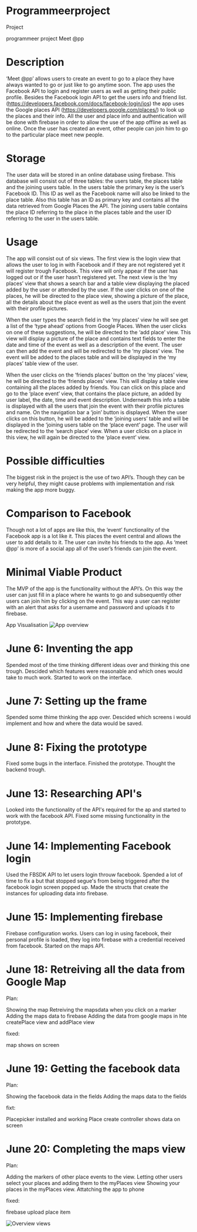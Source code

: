 # Programmeerproject

Project

programmeer project Meet @pp

# Description

‘Meet @pp’ allows users to create an event to go to a place they have always wanted to go or just like to go anytime soon. The app uses the Facebook API to login and register users as well as getting their public profile. Besides the Facebook login API to get the users info and friend list. (https://developers.facebook.com/docs/facebook-login/ios) the app uses the Google places API (https://developers.google.com/places/) to look up the places and their info. All the user and place info and authentication will be done with firebase in order to allow the use of the app offline as well as online. Once the user has created an event, other people can join him to go to the particular place meet new people. 

# Storage

The user data will be stored in an online database using firebase. This database will consist out of three tables: the users table, the places table and the joining users table. In the users table the primary key is the user’s Facebook ID. This ID as well as the Facebook name will also be linked to the place table. Also this table has an ID as primary key and contains all the data retrieved from Google Places the API. The joining users table contains the place ID referring to the place in the places table and the user ID referring to the user in the users table.

# Usage

The app will consist out of six views. The first view is the login view that allows the user to log in with Facebook and if they are not registered yet it will register trough Facebook. This view will only appear if the user has logged out or if the user hasn’t registered yet. The next view is the ‘my places’ view that shows a search bar and a table view displaying the placed added by the user or attended by the user. If the user clicks on one of the places, he will be directed to the place view, showing a picture of the place, all the details about the place event as well as the users that join the event with their profile pictures.

When the user types the search field in the ‘my places’ view he will see get a list of the ‘type ahead’ options from Google Places. When the user clicks on one of these suggestions, he will be directed to the ‘add place’ view. This view will display a picture of the place and contains text fields to enter the date and time of the event as well as a description of the event. The user can then add the event and will be redirected to the ‘my places’ view. The event will be added to the places table and will be displayed in the ‘my places’ table view of the user.

When the user clicks on the ‘friends places’ button on the ‘my places’ view, he will be directed to the ‘friends places’ view. This will display a table view containing all the places added by friends. You can click on this place and go to the ‘place event’ view, that contains the place picture, an added by user label, the date, time and event description. Underneath this info a table is displayed with all the users that join the event with their profile pictures and name. On the navigation bar a ‘join’ button is displayed. When the user clicks on this button, he will be added to the ‘joining users’ table and will be displayed in the ‘joining users table on the ‘place event’ page. The user will be redirected to the ‘search place’ view. When a user clicks on a place in this view, he will again be directed to the ‘place event’ view.

# Possible difficulties

The biggest risk in the project is the use of two API’s. Though they can be very helpful, they might cause problems with implementation and risk making the app more buggy.

# Comparison to Facebook

Though not a lot of apps are like this, the ‘event’ functionality of the Facebook app is a lot like it. This places the event central and allows the user to add details to it. The user can invite his friends to the app. As ‘meet @pp’ is more of a social app all of the user’s friends can join the event.

# Minimal Viable Product

The MVP of the app is the functionality without the API’s. On this way the user can just fill in a place where he wants to go and subsequently other users can join him by clicking on the event. This way a user can register with an alert that asks for a username and password and uploads it to firebase.

App Visualisation
![App overview](https://github.com/ajeRinne/Project/issues/1)


# June 6: Inventing the app

Spended most of the time thinking different ideas over and thinking this one trough. Descided which features were reasonable and which ones would take to much work. Started to work on the interface.

# June 7: Setting up the frame

Spended some thime thinking the app over. Descided which screens i would implement and how and where the data would be saved. 

# June 8: Fixing the prototype

Fixed some bugs in the interface. Finished the prototype. Thought the backend trough.

# June 13: Researching API's

Looked into the functionality of the API's required for the ap and started to work with the facebook API. Fixed some missing functionality in the prototype.

# June 14: Implementing Facebook login

Used the FBSDK API to let users login throuw facebook. Spended a lot of time to fix a but that stopped segue's from being triggered after the facebook login screen popped up. Made the structs that create the instances for uploading data into firebase.

# June 15: Implementing firebase

Firebase configuration works. Users can log in using facebook, their personal profile is loaded, they log into firebase with a credential received from facebook. Started on the maps API.

# June 18: Retreiving all the data from Google Map

Plan:

Showing the map
Retreiving the mapsdata when you click on a marker
Adding the maps data to firebase
Adding the data from google maps in hte createPlace view and addPlace view

fixed: 

map shows on screen

# June 19: Getting the facebook data
Plan:

Showing the facebook data in the fields
Adding the maps data to the fields

fixt:

Placepicker installed and working
Place create controller shows data on screen

# June 20: Completing the maps view

Plan:

Adding the markers of other place events to the view.
Letting other users select your places and adding them to the myPlaces view
Showing your places in the myPlaces view.
Attatching the app to phone

fixed:

firebase upload place item

![Overview views](https://user-images.githubusercontent.com/27211421/26952884-a5f7e018-4ca7-11e7-976a-0b643b42c0a9.png)
